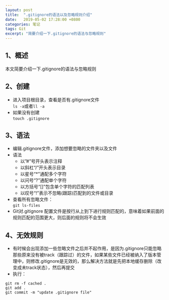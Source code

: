 ```yaml
---
layout: post
title:  ".gitignore的语法以及忽略规则介绍"
date:   2019-05-02 17:28:00 +0800
categories: 笔记
tags: Git 
excerpt: "简要介绍一下.gitignore的语法与忽略规则"
---
```



## 1、概述
本文简要介绍一下.gitignore的语法与忽略规则

## 2、创建
+ 进入项目根目录，查看是否有.gitignore文件  
`ls -a`或者`ll -a`
+ 如果没有创建  
`touch .gitignore`

## 3、语法
+ 编辑.gitignore文件，添加想要忽略的文件夹以及文件
+ 语法  
   + 以”#”号开头表示注释 
   + 以斜杠“/”开头表示目录 
   + 以星号“*”通配多个字符 
   + 以问号“?”通配单个字符
   + 以方括号“[]”包含单个字符的匹配列表
   + 以叹号“!”表示不忽略(跟踪)匹配到的文件或目录
+ 查看所有忽略文件：  
`git ls-files`
+ Git对.gitignore 配置文件是按行从上到下进行规则匹配的，意味着如果前面的规则匹配的范围更大，则后面的规则将不会生效  

## 4、无效规则
+ 有时候会出现添加一些忽略文件之后并不起作用，是因为.gitignore只能忽略那些原来没有被track（跟踪过）的文件，如果某些文件已经被纳入了版本管理中，则修改.gitignore是无效的，那么解决方法就是先把本地缓存删除（改变成未track状态），然后再提交
+ 执行：
```
git rm -f cached .  
git add .  
git commit -m "update .gitignore file"
```